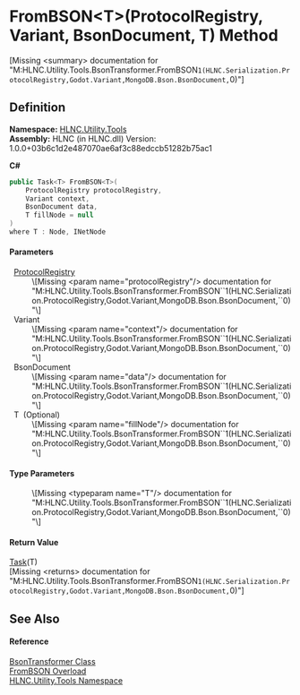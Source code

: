 # FromBSON&lt;T&gt;(ProtocolRegistry, Variant, BsonDocument, T) Method


\[Missing &lt;summary&gt; documentation for "M:HLNC.Utility.Tools.BsonTransformer.FromBSON``1(HLNC.Serialization.ProtocolRegistry,Godot.Variant,MongoDB.Bson.BsonDocument,``0)"\]



## Definition
**Namespace:** <a href="N_HLNC_Utility_Tools">HLNC.Utility.Tools</a>  
**Assembly:** HLNC (in HLNC.dll) Version: 1.0.0+03b6c1d2e487070ae6af3c88edccb51282b75ac1

**C#**
``` C#
public Task<T> FromBSON<T>(
	ProtocolRegistry protocolRegistry,
	Variant context,
	BsonDocument data,
	T fillNode = null
)
where T : Node, INetNode

```



#### Parameters
<dl><dt>  <a href="T_HLNC_Serialization_ProtocolRegistry">ProtocolRegistry</a></dt><dd>\[Missing &lt;param name="protocolRegistry"/&gt; documentation for "M:HLNC.Utility.Tools.BsonTransformer.FromBSON``1(HLNC.Serialization.ProtocolRegistry,Godot.Variant,MongoDB.Bson.BsonDocument,``0)"\]</dd><dt>  Variant</dt><dd>\[Missing &lt;param name="context"/&gt; documentation for "M:HLNC.Utility.Tools.BsonTransformer.FromBSON``1(HLNC.Serialization.ProtocolRegistry,Godot.Variant,MongoDB.Bson.BsonDocument,``0)"\]</dd><dt>  BsonDocument</dt><dd>\[Missing &lt;param name="data"/&gt; documentation for "M:HLNC.Utility.Tools.BsonTransformer.FromBSON``1(HLNC.Serialization.ProtocolRegistry,Godot.Variant,MongoDB.Bson.BsonDocument,``0)"\]</dd><dt>  T  (Optional)</dt><dd>\[Missing &lt;param name="fillNode"/&gt; documentation for "M:HLNC.Utility.Tools.BsonTransformer.FromBSON``1(HLNC.Serialization.ProtocolRegistry,Godot.Variant,MongoDB.Bson.BsonDocument,``0)"\]</dd></dl>

#### Type Parameters
<dl><dt /><dd>\[Missing &lt;typeparam name="T"/&gt; documentation for "M:HLNC.Utility.Tools.BsonTransformer.FromBSON``1(HLNC.Serialization.ProtocolRegistry,Godot.Variant,MongoDB.Bson.BsonDocument,``0)"\]</dd></dl>

#### Return Value
<a href="https://learn.microsoft.com/dotnet/api/system.threading.tasks.task-1" target="_blank" rel="noopener noreferrer">Task</a>(T)  
\[Missing &lt;returns&gt; documentation for "M:HLNC.Utility.Tools.BsonTransformer.FromBSON``1(HLNC.Serialization.ProtocolRegistry,Godot.Variant,MongoDB.Bson.BsonDocument,``0)"\]

## See Also


#### Reference
<a href="T_HLNC_Utility_Tools_BsonTransformer">BsonTransformer Class</a>  
<a href="Overload_HLNC_Utility_Tools_BsonTransformer_FromBSON">FromBSON Overload</a>  
<a href="N_HLNC_Utility_Tools">HLNC.Utility.Tools Namespace</a>  
